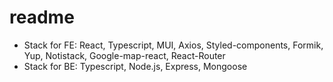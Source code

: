 # readme

- Stack for FE: React, Typescript, MUI, Axios, Styled-components, Formik, Yup, Notistack, Google-map-react, React-Router
- Stack for BE: Typescript, Node.js, Express, Mongoose
